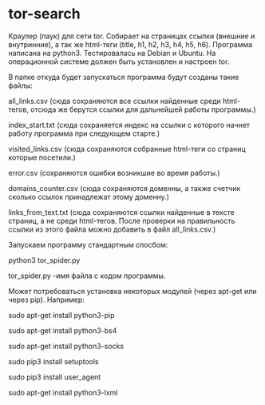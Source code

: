 # tor-search
Краулер (паук) для сети tor. Собирает на страницах ссылки (внешние и внутринние), а так же html-теги (title, h1, h2, h3, h4, h5, h6). 
Программа написана на python3. Тестировалась на Debian и Ubuntu. На операционной системе должен быть установлен и настроен tor.

В папке откуда будет запускаться программа будут созданы такие файлы:

 all_links.csv  (сюда сохраняются все ссылки найденные среди html-тегов, отсюда же берутся ссылки для дальнейшей работы программы.) 
 
 index_start.txt (сюда сохраняется индекс на ссылки с которого начнет работу программа при следующем старте.) 
 
 visited_links.csv (сюда сохраняются собранные html-теги со страниц которые посетили.) 
 
 error.csv (сохраняются ошибки возникшие во время работы.) 
 
 domains_counter.csv (сюда сохраняются доменны, а также счетчик сколько ссылок принадлежат этому доменну.) 
 
 links_from_text.txt (сюда сохраняются ссылки найденные в тексте страниц, а не среди html-тегов. После проверки на правильность ссылки из этого файла можно добавить в файл all_links.csv.) 


Запускаем программу стандартным спосбом: 

python3 tor_spider.py

tor_spider.py -имя файла с кодом программы.


Может потребоваться установка некоторых модулей (через apt-get или через pip). Например:

sudo apt-get install python3-pip

sudo apt-get install python3-bs4

sudo apt-get install python3-socks

sudo pip3 install setuptools

sudo pip3 install user_agent

sudo apt-get install python3-lxml

